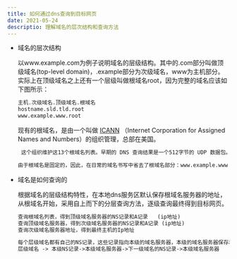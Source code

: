 ```yaml
---
title: 如何通过dns查询到目标网页
date: 2021-05-24
descriptio: 理解域名的层次结构和查询方法
---
```


* 域名的层次结构

  以www.example.com为例子说明域名的层级结构。其中的.com部分叫做顶级域名(top-level domain)，.example部分为次级域名，www为主机部分。实际上在顶级域名之上还有一个层级叫做根域名root，因为完整的域名应该如下图所示：

  ```markdown
  主机.次级域名.顶级域名.根域名
  hostname.sld.tld.root
  www.example.www.root
  
  ```

  现有的根域名，是由一个叫做 [ICANN](https://www.icann.org/) （Internet Corporation for Assigned Names and Numbers）的组织管理，总部在美国。

  ```markdown
   这个组织维护这13个根域名列表。早期的 DNS 查询结果是一个512字节的 UDP 数据包。这个包最多可以容纳13个服务器的地址，因此就规定全世界有13个根域名服务器，编号从a.root-servers.net一直到m.root-servers.net。这13台根域名服务器由12个组织独立运营。其中，Verisign 公司管理两台根域名服务器：A 和 J。每家公司为了保证根域名服务器的可用性，会部署多个节点，比如单单 Verisign 一家公司就部署了104台根域名服务器（2016年1月数据）。所以，根域名服务器其实[不止13台](https://www.icann.org/news/blog/there-are-not-13-root-servers)。据统计，截止2016年1月，全世界共有 517 台根域名服务器。你可以在 http://root-servers.org 这个网站查到所有根域名服务器的信息。根域名服务器虽然有域名，但是最少必须知道一台的 IP 地址，否则就会陷入循环查询。一般来说，本机都保存一份根域名服务器的 IP 地址的缓存，叫做 [name.cache](https://www.internic.net/zones/named.cache) 文件
  
  由于根域名是固定的，因此，在日常的域名书写中省去了根域名部分：www.example.www

* 域名是如何查询的

  根据域名的层级结构特性，在本地dns服务区默认保存根域名服务器的地址，从根域名开始，采用自上而下的分层查询方法，逐级查询最终得到目标网页。

  ```markdown
  查询根域名列表，得到顶级域名服务器的NS记录和A记录   (ip地址)
  查询顶级域名服务器，得到次级域名服务器的NS记录和A记录 (ip地址)
  查询次级域名服务器地址，得到最终主机的Ip地址
  
  每个层级域名都有自己的NS记录，这些记录指向本级的域名服务器，本级的域名服务器保存着下一级域名的NS记录，如此，就形成了一个链表式的查询路径。
  层级域名 -> 本级NS记录->本级域名服务器->下一级域名的NS记录->本级域名服务器
  ```

  

